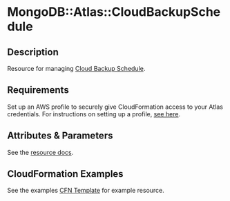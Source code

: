 # MongoDB::Atlas::CloudBackupSchedule

## Description
Resource for managing [Cloud Backup Schedule](https://www.mongodb.com/docs/api/doc/atlas-admin-api-v2/group/endpoint-cloud-backups-schedule).

## Requirements

Set up an AWS profile to securely give CloudFormation access to your Atlas credentials.
For instructions on setting up a profile, [see here](/README.md#mongodb-atlas-api-keys-credential-management).

## Attributes & Parameters

See the [resource docs](docs/README.md).

## CloudFormation Examples

See the examples [CFN Template](test/cloud-backup-schedule.sample-cfn-request.json) for example resource.